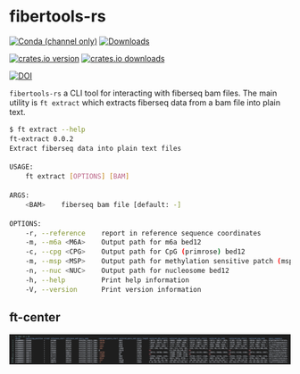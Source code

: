 # fibertools-rs
[![Conda (channel only)](https://img.shields.io/conda/vn/bioconda/fibertools-rs?color=green)](https://anaconda.org/bioconda/fibertools-rs)
[![Downloads](https://img.shields.io/conda/dn/bioconda/fibertools-rs?color=green)](https://anaconda.org/bioconda/fibertools-rs)


[![crates.io version](https://img.shields.io/crates/v/fibertools-rs)](https://crates.io/crates/fibertools-rs)
[![crates.io downloads](https://img.shields.io/crates/d/fibertools-rs?color=orange&label=downloads)](https://crates.io/crates/fibertools-rs)

[![DOI](https://zenodo.org/badge/517338593.svg)](https://zenodo.org/badge/latestdoi/517338593)

`fibertools-rs` a CLI tool for interacting with fiberseq bam files. The main utility is `ft extract` which extracts fiberseq data from a bam file into plain text.

```bash
$ ft extract --help
ft-extract 0.0.2
Extract fiberseq data into plain text files

USAGE:
    ft extract [OPTIONS] [BAM]

ARGS:
    <BAM>    fiberseq bam file [default: -]

OPTIONS:
    -r, --reference    report in reference sequence coordinates
    -m, --m6a <M6A>    Output path for m6a bed12
    -c, --cpg <CPG>    Output path for CpG (primrose) bed12
    -m, --msp <MSP>    Output path for methylation sensitive patch (msp) bed12
    -n, --nuc <NUC>    Output path for nucleosome bed12
    -h, --help         Print help information
    -V, --version      Print version information
```


## ft-center
![center](/images/center.png)
